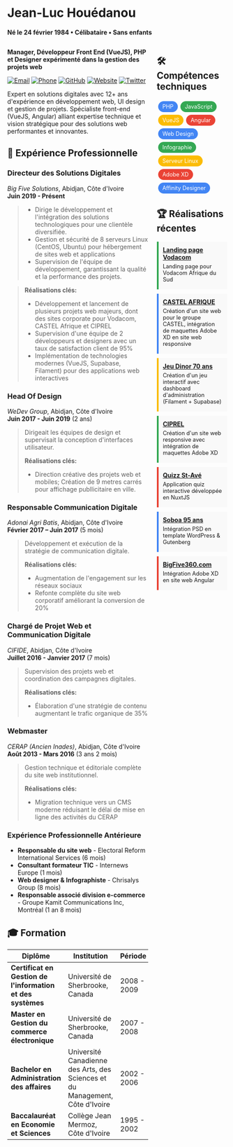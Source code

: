 # **Jean-Luc Houédanou**

**Né le 24 février 1984 • Célibataire • Sans enfants**

<div style="display: flex; flex-wrap: wrap;">
<div style="flex: 2; min-width: 60%; padding-right: 20px;">

**Manager, Développeur Front End (VueJS), PHP et Designer expérimenté dans la gestion des projets web**

[![Email](https://img.shields.io/badge/Email-jeanluc%40houedanou.com-blue)](mailto:jeanluc@houedanou.com)
[![Phone](https://img.shields.io/badge/Phone-%2B225%2007%2048%2034%2082%2021-green)](tel:+22507483482021)
[![GitHub](https://img.shields.io/badge/GitHub-jhouedanou-181717)](https://github.com/jhouedanou)
[![Website](https://img.shields.io/badge/Website-houedanou.com-orange)](https://houedanou.com)
[![Twitter](https://img.shields.io/badge/Twitter-%40afrowebdesigner-1DA1F2)](https://twitter.com/afrowebdesigner)

Expert en solutions digitales avec 12+ ans d'expérience en développement web, UI design et gestion de projets. Spécialiste front-end (VueJS, Angular) alliant expertise technique et vision stratégique pour des solutions web performantes et innovantes.

## 💼 **Expérience Professionnelle**

### **Directeur des Solutions Digitales**
_Big Five Solutions_, Abidjan, Côte d'Ivoire  
**Juin 2019 - Présent**

> - Dirige le développement et l'intégration des solutions technologiques pour une clientèle diversifiée.
> - Gestion et sécurité de 8 serveurs Linux (CentOS, Ubuntu) pour hébergement de sites web et applications
> - Supervision de l'équipe de développement, garantissant la qualité et la performance des projets.

> **Réalisations clés:**
> - Développement et lancement de plusieurs projets web majeurs, dont des sites corporate pour Vodacom, CASTEL Afrique et CIPREL
> - Supervision d'une équipe de 2 développeurs et designers avec un taux de satisfaction client de 95%
> - Implémentation de technologies modernes (VueJS, Supabase, Filament) pour des applications web interactives

### **Head Of Design**
_WeDev Group_, Abidjan, Côte d'Ivoire  
**Juin 2017 - Juin 2019** (2 ans)

> Dirigeait les équipes de design et supervisait la conception d'interfaces utilisateur.
>
> **Réalisations clés:**
> - Direction créative des projets web et mobiles; Création de 9 metres carrés pour affichage publlicitaire en ville.
>

### **Responsable Communication Digitale**
_Adonai Agri Batis_, Abidjan, Côte d'Ivoire  
**Février 2017 – Juin 2017** (5 mois)

> Développement et exécution de la stratégie de communication digitale.
>
> **Réalisations clés:**
> - Augmentation de l'engagement sur les réseaux sociaux
> - Refonte complète du site web corporatif améliorant la conversion de 20%

### **Chargé de Projet Web et Communication Digitale**
_CIFIDE_, Abidjan, Côte d'Ivoire  
**Juillet 2016 - Janvier 2017** (7 mois)

> Supervision des projets web et coordination des campagnes digitales.
>
> **Réalisations clés:**
> - Élaboration d'une stratégie de contenu augmentant le trafic organique de 35%

### **Webmaster**
_CERAP (Ancien Inades)_, Abidjan, Côte d'Ivoire  
**Août 2013 - Mars 2016** (3 ans 2 mois)

> Gestion technique et éditoriale complète du site web institutionnel.
>
> **Réalisations clés:**
> - Migration technique vers un CMS moderne réduisant le délai de mise en ligne des activités du CERAP

### **Expérience Professionnelle Antérieure**

- **Responsable du site web** - Electoral Reform International Services (6 mois)
- **Consultant formateur TIC** - Internews Europe (1 mois)
- **Web designer & Infographiste** - Chrisalys Group (8 mois)
- **Responsable associé division e-commerce** - Groupe Kamit Communications Inc, Montréal (1 an 8 mois)


## 🎓 **Formation**

| Diplôme | Institution | Période |
|---------|-------------|---------|
| **Certificat en Gestion de l'information et des systèmes** | Université de Sherbrooke, Canada | 2008 - 2009 |
| **Master en Gestion du commerce électronique** | Université de Sherbrooke, Canada | 2007 - 2008 |
| **Bachelor en Administration des affaires** | Université Canadienne des Arts, des Sciences et du Management, Côte d'Ivoire | 2002 - 2006 |
| **Baccalauréat en Economie et Sciences** | Collège Jean Mermoz, Côte d'Ivoire | 1995 - 2002 |

</div>
<div style="flex: 1; min-width: 30%;">

## 🛠️ **Compétences techniques**

<div style="display: flex; flex-wrap: wrap; margin-bottom: 15px;">
  <span style="background-color: #4285F4; color: white; margin: 3px; padding: 5px 10px; border-radius: 15px; font-size: 0.9em;">PHP</span>
  <span style="background-color: #34A853; color: white; margin: 3px; padding: 5px 10px; border-radius: 15px; font-size: 0.9em;">JavaScript</span>
  <span style="background-color: #FBBC05; color: white; margin: 3px; padding: 5px 10px; border-radius: 15px; font-size: 0.9em;">VueJS</span>
  <span style="background-color: #EA4335; color: white; margin: 3px; padding: 5px 10px; border-radius: 15px; font-size: 0.9em;">Angular</span>
  <span style="background-color: #4285F4; color: white; margin: 3px; padding: 5px 10px; border-radius: 15px; font-size: 0.9em;">Web Design</span>
  <span style="background-color: #34A853; color: white; margin: 3px; padding: 5px 10px; border-radius: 15px; font-size: 0.9em;">Infographie</span>
  <span style="background-color: #FBBC05; color: white; margin: 3px; padding: 5px 10px; border-radius: 15px; font-size: 0.9em;">Serveur Linux</span>
  <span style="background-color: #EA4335; color: white; margin: 3px; padding: 5px 10px; border-radius: 15px; font-size: 0.9em;">Adobe XD</span>
  <span style="background-color: #4285F4; color: white; margin: 3px; padding: 5px 10px; border-radius: 15px; font-size: 0.9em;">Affinity Designer</span>
</div>

## 🏆 **Réalisations récentes**


<div style="background-color: #f9f9f9; border-left: 4px solid #34A853; padding: 10px; margin-bottom: 10px;">
  <strong><a href="https://txtengage.co.za">Landing page Vodacom</a></strong>
  <p style="font-size: 0.9em; margin: 5px 0;">Landing page pour Vodacom Afrique du Sud</p>
</div>

<div style="background-color: #f9f9f9; border-left: 4px solid #4285F4; padding: 10px; margin-bottom: 10px;">
  <strong><a href="https://castel-afrique.com/">CASTEL AFRIQUE</a></strong>
  <p style="font-size: 0.9em; margin: 5px 0;">Création d'un site web pour le groupe CASTEL, intégration de maquettes Adobe XD en site web responsive</p>
</div>

<div style="background-color: #f9f9f9; border-left: 4px solid #FBBC05; padding: 10px; margin-bottom: 10px;">
  <strong><a href="https://roue.dinorapp.com/">Jeu Dinor 70 ans</a></strong>
  <p style="font-size: 0.9em; margin: 5px 0;">Création d'un jeu interactif avec dashboard d'administration (Filament + Supabase)</p>
</div>


<div style="background-color: #f9f9f9; border-left: 4px solid #34A853; padding: 10px; margin-bottom: 10px;">
  <strong><a href="https://ciprel.com/">CIPREL</a></strong>
  <p style="font-size: 0.9em; margin: 5px 0;">Création d'un site web responsive avec intégration de maquettes Adobe XD</p>
</div>



<div style="background-color: #f9f9f9; border-left: 4px solid #EA4335; padding: 10px; margin-bottom: 10px;">
  <strong><a href="https://quizzstave.netlify.app/">Quizz St-Avé</a></strong>
  <p style="font-size: 0.9em; margin: 5px 0;">Application quiz interactive développée en NuxtJS</p>
</div>

<div style="background-color: #f9f9f9; border-left: 4px solid #4285F4; padding: 10px; margin-bottom: 10px;">
  <strong><a href="https://soboa95ans.sn">Soboa 95 ans</a></strong>
  <p style="font-size: 0.9em; margin: 5px 0;">Intégration PSD en template WordPress & Gutenberg</p>
</div>



<div style="background-color: #f9f9f9; border-left: 4px solid #EA4335; padding: 10px; margin-bottom: 10px;">
  <strong><a href="https://bigfive360.com">BigFive360.com</a></strong>
  <p style="font-size: 0.9em; margin: 5px 0;">Intégration Adobe XD en site web Angular</p>
</div>

</div>
</div>
